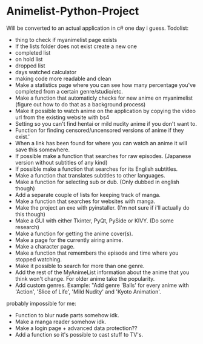# Animelist-Python-Project
Will be converted to an actual application in c# one day i guess.
Todolist:
- thing to check if myanimelist page exists
- If the lists folder does not exist create a new one
- completed list
- on hold list
- dropped list
- days watched calculator
- making code more readable and clean
- Make a statistics page where you can see how many percentage you've completed from a certain genre/studio/etc.
- Make a function that automaticly checks for new anime on myanimelist (figure out how to do that as a background process)
- Make it possible to watch anime on the application by copying the video url from the existing website with bs4
- Setting so you can't find hentai or mild nudity anime if you don't want to.
- Function for finding censored/uncensored versions of anime if they exist.'
- When a link has been found for where you can watch an anime it will save this somewhere.
- If possible make a function that searches for raw episodes. (Japanese version without subtitles of any kind)
- If possible make a function that searches for its English subtitles.
- Make a function that translates subtitles to other languages.
- Make a function for selecting sub or dub. (Only dubbed in english though)
- Add a separate couple of lists for keeping track of manga.
- Make a function that searches for websites with manga.
- Make the project an exe with pyinstaller. (I'm not sure if i'll actually do this though)
- Make a GUI with either Tkinter, PyQt, PySide or KIVY. (Do some research)
- Make a function for getting the anime cover(s).
- Make a page for the currently airing anime.
- Make a character page.
- Make a function that remembers the episode and time where you stopped watching.
- Make it possible to search for more than one genre.
- Add the rest of the MyAnimeList information about the anime that you think won't change. For older anime take the popularity.
- Add custom genres. Example: "Add genre 'Balls' for every anime with 'Action', 'Slice of Life', 'Mild Nudity' and 'Kyoto Animation'.

probably impossible for me:
- Function to blur nude parts somehow idk.
- Make a manga reader somehow idk.
- Make a login page + advanced data protection??
- Add a function so it's possible to cast stuff to TV's.
